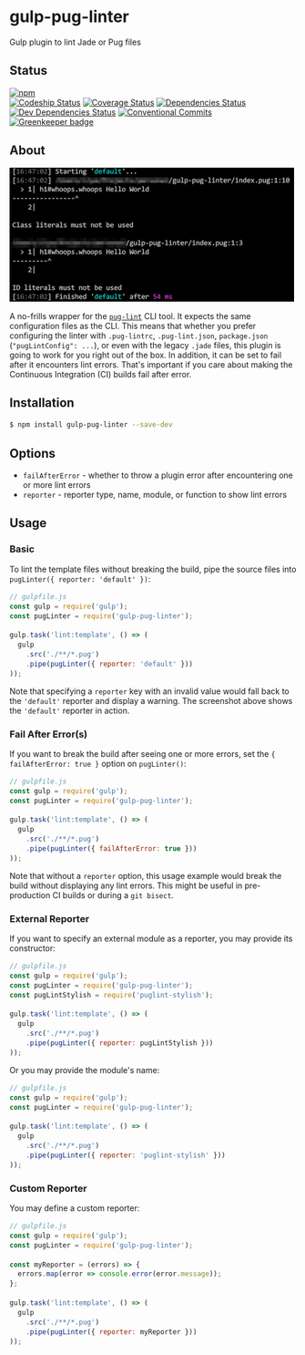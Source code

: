 # gulp-pug-linter

Gulp plugin to lint Jade or Pug files

## Status

[![npm](https://nodei.co/npm/gulp-pug-linter.png)](https://nodei.co/npm/gulp-pug-linter/)  
[![Codeship Status](https://www.codeship.io/projects/ca7127f0-dd21-0133-5b9a-6a36b574da30/status?branch=develop)](https://www.codeship.io/projects/144282)
[![Coverage Status](https://coveralls.io/repos/github/ilyakam/gulp-pug-linter/badge.svg?branch=develop)](https://coveralls.io/github/ilyakam/gulp-pug-linter?branch=develop)
[![Dependencies Status](https://david-dm.org/ilyakam/gulp-pug-linter/status.svg)](https://david-dm.org/ilyakam/gulp-pug-linter)
[![Dev Dependencies Status](https://david-dm.org/ilyakam/gulp-pug-linter/dev-status.svg)](https://david-dm.org/ilyakam/gulp-pug-linter?type=dev)
[![Conventional Commits](https://img.shields.io/badge/Conventional%20Commits-1.0.0-green.svg)](https://conventionalcommits.org)
[![Greenkeeper badge](https://badges.greenkeeper.io/ilyakam/gulp-pug-linter.svg)](https://greenkeeper.io/)

## About

![Screenshot from Terminal](readme-about-terminal-screenshot.png "The helpful arrow is included!")

A no-frills wrapper for the [`pug-lint`](https://github.com/pugjs/pug-lint/blob/master/README.md) CLI tool. It expects the same configuration files as the CLI. This means that whether you prefer configuring the linter with `.pug-lintrc`, `.pug-lint.json`, `package.json` (`"pugLintConfig": ...`), or even with the legacy `.jade` files, this plugin is going to work for you right out of the box. In addition, it can be set to fail after it encounters lint errors. That's important if you care about making the Continuous Integration (CI) builds fail after error.

## Installation

```sh
$ npm install gulp-pug-linter --save-dev
```

## Options

* `failAfterError` - whether to throw a plugin error after encountering one or more lint errors
* `reporter` - reporter type, name, module, or function to show lint errors

## Usage

### Basic

To lint the template files without breaking the build, pipe the source files into `pugLinter({ reporter: 'default' })`:

```js
// gulpfile.js
const gulp = require('gulp');
const pugLinter = require('gulp-pug-linter');

gulp.task('lint:template', () => (
  gulp
    .src('./**/*.pug')
    .pipe(pugLinter({ reporter: 'default' }))
));
```

Note that specifying a `reporter` key with an invalid value would fall back to the `'default'` reporter and display a warning. The screenshot above shows the `'default'` reporter in action.

### Fail After Error(s)

If you want to break the build after seeing one or more errors, set the `{ failAfterError: true }` option on `pugLinter()`:

```js
// gulpfile.js
const gulp = require('gulp');
const pugLinter = require('gulp-pug-linter');

gulp.task('lint:template', () => (
  gulp
    .src('./**/*.pug')
    .pipe(pugLinter({ failAfterError: true }))
));
```

Note that without a `reporter` option, this usage example would break the build without displaying any lint errors. This might be useful in pre-production CI builds or during a `git bisect`.

### External Reporter

If you want to specify an external module as a reporter, you may provide its constructor:

```js
// gulpfile.js
const gulp = require('gulp');
const pugLinter = require('gulp-pug-linter');
const pugLintStylish = require('puglint-stylish');

gulp.task('lint:template', () => (
  gulp
    .src('./**/*.pug')
    .pipe(pugLinter({ reporter: pugLintStylish }))
));
```

Or you may provide the module's name:

```js
// gulpfile.js
const gulp = require('gulp');
const pugLinter = require('gulp-pug-linter');

gulp.task('lint:template', () => (
  gulp
    .src('./**/*.pug')
    .pipe(pugLinter({ reporter: 'puglint-stylish' }))
));
```

### Custom Reporter

You may define a custom reporter:

```js
// gulpfile.js
const gulp = require('gulp');
const pugLinter = require('gulp-pug-linter');

const myReporter = (errors) => {
  errors.map(error => console.error(error.message));
};

gulp.task('lint:template', () => (
  gulp
    .src('./**/*.pug')
    .pipe(pugLinter({ reporter: myReporter }))
));
```
